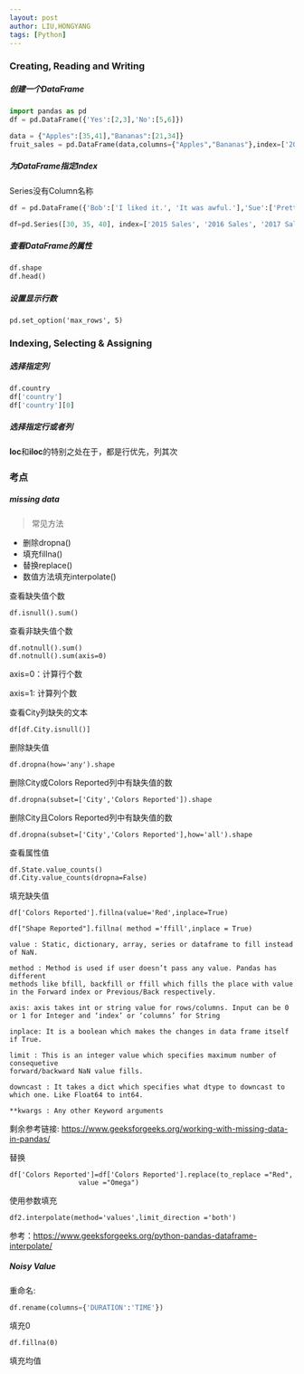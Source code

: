```yaml
---
layout: post
author: LIU,HONGYANG
tags: [Python]
---
```




### Creating, Reading and Writing



##### 创建一个DataFrame

```python
import pandas as pd
df = pd.DataFrame({'Yes':[2,3],'No':[5,6]})
```



```python
data = {"Apples":[35,41],"Bananas":[21,34]}
fruit_sales = pd.DataFrame(data,columns={"Apples","Bananas"},index=['2017 Sales','2018 Sales'])
```





##### 为DataFrame指定Index



Series没有Column名称

```python
df = pd.DataFrame({'Bob':['I liked it.', 'It was awful.'],'Sue':['Pretty good.', 'Bland.']},index=['Product A','Product B'])
```





```python
df=pd.Series([30, 35, 40], index=['2015 Sales', '2016 Sales', '2017 Sales'], name='Product A')
```



##### 查看DataFrame的属性



```python
df.shape
df.head()
```



##### 设置显示行数



```
pd.set_option('max_rows', 5)
```





### Indexing, Selecting & Assigning



##### 选择指定列



```python
df.country
df['country']
df['country'][0]
```



##### 选择指定行或者列

**loc**和**iloc**的特别之处在于，都是行优先，列其次





### 考点



##### missing data



> 常见方法



- 删除dropna()
- 填充fillna()
- 替换replace()
- 数值方法填充interpolate()



查看缺失值个数

```
df.isnull().sum()
```



查看非缺失值个数

```
df.notnull().sum()
df.notnull().sum(axis=0)
```

axis=0：计算行个数

axis=1:   计算列个数



查看City列缺失的文本

```
df[df.City.isnull()]
```



删除缺失值

```
df.dropna(how='any').shape
```



删除City或Colors Reported列中有缺失值的数

```
df.dropna(subset=['City','Colors Reported']).shape
```



删除City且Colors Reported列中有缺失值的数

```
df.dropna(subset=['City','Colors Reported'],how='all').shape
```



查看属性值

```
df.State.value_counts()
df.City.value_counts(dropna=False)
```



填充缺失值

```
df['Colors Reported'].fillna(value='Red',inplace=True)
```



```
df["Shape Reported"].fillna( method ='ffill',inplace = True) 
```



```
value : Static, dictionary, array, series or dataframe to fill instead of NaN.

method : Method is used if user doesn’t pass any value. Pandas has different 
methods like bfill, backfill or ffill which fills the place with value in the Forward index or Previous/Back respectively.

axis: axis takes int or string value for rows/columns. Input can be 0 or 1 for Integer and ‘index’ or ‘columns’ for String

inplace: It is a boolean which makes the changes in data frame itself if True.

limit : This is an integer value which specifies maximum number of consequetive 
forward/backward NaN value fills.

downcast : It takes a dict which specifies what dtype to downcast to which one. Like Float64 to int64.

**kwargs : Any other Keyword arguments
```



剩余参考链接: https://www.geeksforgeeks.org/working-with-missing-data-in-pandas/



替换

```
df['Colors Reported']=df['Colors Reported'].replace(to_replace ="Red", 
                 value ="Omega")

```





使用参数填充

```
df2.interpolate(method='values',limit_direction ='both')
```



参考：https://www.geeksforgeeks.org/python-pandas-dataframe-interpolate/



##### Noisy Value



重命名:



```python
df.rename(columns={'DURATION':'TIME'})
```



填充0

```
df.fillna(0)
```



填充均值

